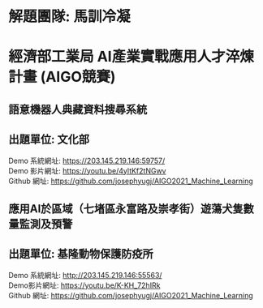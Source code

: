 # 解題團隊: 馬訓冷凝
# 經濟部工業局 AI產業實戰應用人才淬煉計畫 (AIGO競賽)


## 語意機器人典藏資料搜尋系統 
## 出題單位: 文化部
Demo 系統網址: https://203.145.219.146:59757/ <br>
Demo 影片網址: https://youtu.be/4yltKf2tNGwv <br>
Github 網址: https://github.com/josephyugj/AIGO2021_Machine_Learning <br>

## 應用AI於區域（七堵區永富路及崇孝街）遊蕩犬隻數量監測及預警
## 出題單位: 基隆動物保護防疫所
Demo 系統網址: http://203.145.219.146:55563/ <br>
Demo影片網址: https://youtu.be/K-KH_72hIRk <br>
Github 網址: https://github.com/josephyugj/AIGO2021_Machine_Learning <br>
